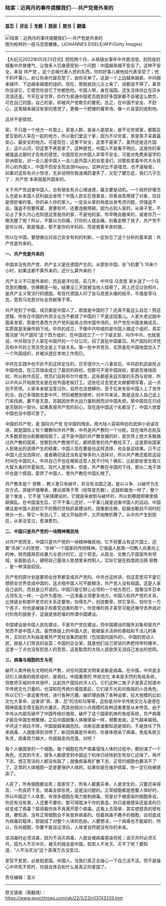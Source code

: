### 陆客：近两月的事件提醒我们──共产党是外来的

---

#### [首页](../../../..?n13743326) &nbsp;|&nbsp; [评论](../../../../../epoch-comment?n13743326) &nbsp;|&nbsp; [专题](../../../../../epoch-special?n13743326) &nbsp;|&nbsp; [禁闻](../../../../../epoch-news?n13743326) &nbsp;|&nbsp; [禁书](../../../../../books?n13743326) &nbsp;|&nbsp; [翻墙](https://github.com/gfw-breaker/nogfw/blob/master/README.md?n13743326)


<div><img alt="陆客：近两月的事件提醒我们──共产党是外来的" class="attachment-djy_600_400 size-djy_600_400 wp-post-image" src="https://i.epochtimes.com/assets/uploads/2022/05/id13743410-GettyImages-107152470-.jpeg"/>
<div class="caption">
 图为柏林的一座马克思雕像。(JOHANNES EISELE/AFP/Getty Images)
</div></div><hr/><div class="post_content" id="artbody" itemprop="articleBody">
 <!-- article content begin -->
 <p>
  【大纪元2022年05月23日讯】短短两个月，从铁链女事件中共耍流氓，到防疫封城看中共冒傻气，让很多人切身感受到一个问题：中国越来越不安全了。这种不安全，来自
  <ok href="https://www.epochtimes.com/gb/tag/%E5%85%B1%E4%BA%A7%E5%85%9A.html">
   共产党
  </ok>
  。这个总喊代表人民的东西，你的好事儿被他给代表享受了；他干的坏事儿，却让你来代替忍受了，由你买单了。这是一个上边越来越疯、中间越来越坏、下边越来越傻的组织。现在，那股疯劲儿又上来了，说都说不得了，甚至你没说它，它感觉你说它了你都危险。中国人啊，身在祖国，这生活体验比在异乡流浪还差。今天在全世界，你作为普通中国老百姓到好多国家都不会被这么欺负，可在自己的国，自己的家，却被共产党欺负的要死。总之，在中国不安全、不舒心，这里越来越没有家的感觉了，更像一个肥猪的屠宰场，像一片韭菜的收割地。
 </p>
 <p>
  这并不是错觉。
 </p>
 <p>
  家，不只是一个地方一片国土，家是人群，是亲人是朋友，是不论穷或富，都能互爱互助的人呆在一起的地方，所以我们爱这个家，因为不论穷富，家是孩子呆着最安心、最安全的地方。可是现在，这里不安全，这里不是家了。虽然还是这片国土、这片山河，但这里不再是家了。这种感觉，中国人不是看不明白，这是你的家被强盗占据时才会有的感觉。中国现在对中国人非常不安全，可是对免费来留学的非洲朋友，对一会儿是中国人一会儿是外国人的谷爱凌们，对那些拿着中共大头钱开心的外国人，中国不但安全而且很Happy。这种对比不是错觉，也不是秘密，如果对这些有点小惊讶，无非说明你我迷魂药灌多了，又犯了健忘症，我们几乎忘了：
  <ok href="https://www.epochtimes.com/gb/tag/%E5%85%B1%E4%BA%A7%E5%85%9A.html">
   共产党
  </ok>
  本来就是外国来的。
 </p>
 <p>
  关于共产党迫害中国人，总有朋友有点心理迷惑，最主要是动机。一个政府好像怎么也是从本国人民利益出发吧？中国人民实在很善良，但善良若用错了对象，往往是很悲催的事。你的亲人你的家人，一定会从家的角度出发考虑问题，但强盗不会。强盗不但要挥霍，更要败坏，还要连搬带砸。因为占别人家的，从骨子里，不论占了多久内心也知道这里是你的家，不是他的家。你早晚会醒来的，或者你万一哪天醒了呢？所以，不要以为你痛，打你的人就会痛。别看走眼了孩子，共产党不是你父母，那是强盗，那不是你的羊妈妈，而是披着羊皮的狼。
 </p>
 <p>
  所以在中国，要想做出对自己安全有利的判断，一定别忘了这个分析的基本面：共产党是外来的。
 </p>
 <p>
  <strong>
   一、共产党是外来的
  </strong>
 </p>
 <p>
  中国本没有共产党，共产主义是在德国产生的。从那到中国，坐飞机要飞 10来个小时，如果这都不算外来的，还什么算外来的？
 </p>
 <p>
  共产主义不只是外来的，而且是洋垃圾。前几年，中共往
  <ok href="https://www.epochtimes.com/gb/tag/%E9%A9%AC%E5%85%8B%E6%80%9D.html">
   马克思
  </ok>
  家乡送了一个马克思的雕像，仿佛朝圣一般，结果没三天就被当地人给砸了。网上还见过张照片，是共产主义曾流行的德国，有现代德国人印了张马克思头像的纸币，币值是零马克，意思马克思对社会贡献等于零。
 </p>
 <p>
  共产党到了中国，成员都是中国人了，那就是中国的了？还真不能这么自恋！照这逻辑，所有在中国的外资企业岂不都成了中国的？不是这回事儿。人家大老远跑中国来发家，那是代表西方共产党利益来占领中国市场的。共产党在中国发展成员，实质就是发展传销下线。中共的成立，不像中共吹嘘的是中国人搞这个组织，真实情况是“共产国际”这个西方组织，在中国成立了一个下级支部，叫作中共。也就是说，中共相当于人家在中国开的一个分公司，招了首批中国雇员。共产国际的洋党员和中共的土党员完全是上下级关系。第一批中共党员，实质是在中国地盘加入了一个外国组织，并被派遣在本地工作而已。
 </p>
 <p>
  中共在实践中也不折不扣这样定位的。日军侵华九一八事变后，中共趁机武装抢占中国地盘，在江苏瑞金成立了最初的政权，但那可不是中国政权，那是苏维埃政权，所以称作苏区，党员们自称布尔什维克，这些都是来自苏联的东西与安排，所以中共从开始就完全是在给外国老板打工。这些在过去党史文献都明写着，这一点也不奇怪，人家本来就没爱过你，自然也没想瞒你。至于后来有些中国人上了宣传的当，自己多情跑去爱中共，然后被整到很惨，对中共来说，那是这些人自己送上门来找虐。要不是天意，苏联因世界大战力量削弱而对中国失控，那中国现在已经是苏联的一部分。如果真按共产党的初心，现在连中国这个名都没了，中国人想爱中国也没中国可爱了。
 </p>
 <p>
  中国的共产党，是
  <ok href="https://www.epochtimes.com/gb/tag/%E5%9B%BD%E9%99%85%E5%85%B1%E4%BA%A7%E5%85%9A.html">
   国际共产党
  </ok>
  在中国的残余。用大陆人容易明白的武侠小说语言讲，就是国际上有个魔教叫作共产教，中共是共产教的一个分舵，现在海外总舵及大多数其他分舵都被捣毁了。这不是中国的共产教发展的好，是世界上绝大多数搞过共产教的国家，觉察到共产教很坏后，都把那里的共产教给灭了。这是那些国家人民做出的选择产生的结果，中国人现在要是也这样选择，也会是这结果。只不过中国人还没选择对，或者确切说还没有足够多的人选择对，所以共产教还能趁这段时间在中国坑人。中共自己不也在嘲笑这茬人民不行吗？确实，比起那些舍生取义大智大勇的华夏祖先，现代人差很多。但是，共产教在中国的下线，那伙二鬼子很坏也是个原因，耍弄了中国人，使共产教在中国扎根了。
 </p>
 <p>
  共产教本是个
  <ok href="https://www.epochtimes.com/gb/tag/%E9%82%AA%E6%95%99.html">
   邪教
  </ok>
  ，教义里只有破坏，并没有治国之道，是以斗争、以破坏为生存方式。其破坏值曝表，建设值等于零（经常是负数），这就和蝗虫一样了，整个是个害虫 。它不是飞来搞建设的，它就是来收割与破坏的，所以到哪就把哪里搞砸搞乱。在中国滋生后，它不干事儿还好，一干事儿就是迫害中国人的运动。中国建设是中国人民趁它不折腾的空档抓紧建设的，就像那庄稼，趁蝗虫歇劲不闹时赶快长一长，等它一有劲儿了，就又开始败坏，又开始瞎折腾了。从中共产生到现在，从来没变过，愈演愈烈。
 </p>
 <p>
  <strong>
   二、中国只是共产党的一块精神殖民地
  </strong>
 </p>
 <p>
  对共产党而言，中国只是共产党的一块精神殖民地。它不但要占有这片国土，还要“杀掉”人的思想，“杀掉”一个国家的传统精神。它强逼人脱离一切教人向善向上的神，转而膜拜崇尚暴力与诡计的它，这个邪祟。从政治、文教几乎国家所有领域，全面胁迫人，硬把自己塞进人思想里来控制人。实际它是在假借政治搞
  <ok href="https://www.epochtimes.com/gb/tag/%E9%82%AA%E6%95%99.html">
   邪教
  </ok>
  ，是一种深层奴役。
 </p>
 <p>
  共产党的原计划是要把全世界都变成共产党的。中共也这样讲，但这意思可不是它想把全世界变成中国的，这点咱中国人可不能糊涂，共产党人没有祖国，这是人家自己说的，而且是公开说的。中国只是它野心占领的一个地方而已，就像当年日本占领东北一样，一边作为基地，一边准备占领更多地方。中国人和共产党的关系，比铁链女和那坏老农的关系还要惨。你得生产，创造繁荣，供它享乐，但你生一万个孩子，你也是被链子拴着受迫害的那个，你苦难的孩子甚至可能还被夺去养成对付你用的狼崽子，这就是很悲催的所谓中国建设。
 </p>
 <p>
  中国建设是中国人民在建设，不是共产党在建设，但中国建设的服务对象却是共产党而不是中国人民。虽然铁链上的中国人民，能被留点活命的基础和干活儿的条件，实际巨大利益是被共产党蛀虫集团收割（包括国内国外的）。中国的劳动人民，就是人们常说的韭菜；中国的企业家，就是他们自己常说的养肥待宰的猪羊。这里一丁点也没有贬低人的意思，这是勤苦的大陆人民欲哭无泪自己发出的悲鸣。
 </p>
 <p>
  <strong>
   三、病毒与细胞的生与死
  </strong>
 </p>
 <p>
  破坏人类传统与文明的共产教，对任何国家文明来说都是病毒。在中国，中共是主动引入病毒的病变组织，是病灶。中国重德的
  <ok href="https://www.epochtimes.com/gb/tag/%E4%BC%A0%E7%BB%9F%E6%96%87%E5%8C%96.html">
   传统文化
  </ok>
  本来是天然的免疫系统，但欺师灭祖的中共很坏，比起共产国际的洋人们，它们这种二鬼子才是真正知道中华传统文化力量的，也深知在传统价值观面前，它们是不光彩的叛祖的小丑角色。所以它们一直迫害传统，进行各种污蔑，编织理由搞了各种迫害，较大规模的比如文化大革命、迫害讲“真、善、忍”的法轮功等等，这些是对中华传统文化与道德在精神层面无情无耻的大屠杀，而其他相对小点规模的各种迫害更是从未停息。由于中共从内部先破坏了中国传统价值观，破坏了这个国家机体的免疫系统，共产病毒才能在中国生根繁殖，之后中国就像人体被感染一样，频繁发病，正气越来越弱。中共这个病灶不除，中国就越来越危险。讳疾忌医谁都知道是错的，不是放任了外来病毒，人就能得到消停了，新冠病毒是外来的，你身体感染了病毒，免疫系统又失灵，病毒势力越大，你就越走向完蛋，对吧？
 </p>
 <p>
  每个人像国家的一个细胞，每个细胞在共产病毒侵蚀人体的过程中，都扮演了一个角色。尤其到今天，很多人都感受到中国这个机体已经快到生死存亡边缘了。再坏下去，想正常活的人都没有路了；就像病毒再扩散下去，正常的细胞也要活不了了。正常的人体细胞一定是要保护人体的，如果你是在维护病毒，你一定已经被感染了。
 </p>
 <p>
  人死了，所有细胞都会死；国家完了，所有人都要买单。人是求生的，只要还来得及，一剂良药下去，病毒全部杀死，这是没问题的。正常细胞都是想要人体好的，所以中国这个人体里，有很多细胞在竭力抵制病毒。但是对于被感染的细胞来说，你还有没有救，人还要不要你，那可得取决于你的表态。你只是被感染还是真的已经变成了病毒？那得看你肯不肯离开那个病毒。这看上去简单，其实想想真的很有效，要知道，没有正常细胞会不肯放弃病毒的。抱着病毒不撒手的细胞，会彻底成为病毒的载体，那就成了对整个人体的危胁。人要想活，一个病毒也不能留的，所以，任何细胞，你要不能自证清白，人体里自然就没有你的未来。
 </p>
 <p>
  该消毒时必须消毒，因为不消灭病毒，人就会被病毒感染而死；该灭共时必须灭共，因为人不灭中共，被灭的就会是中国。假若人不肯灭、灭不了呢？要知道，“人不治天治”这个真理万古没变过。
 </p>
 <p>
  爱官不爱民，必是假爱国。中国人，当我们真正去操心一下自己活不活，而不是操心中共死不死时，你就会体会到什么是真正的爱国了。
 </p>
 <p>
  责任编辑：高义
 </p>
 <!-- article content end -->
 <div id="below_article_ad">
 </div>
</div>


---

原文链接（需翻墙）：https://www.epochtimes.com/gb/22/5/23/n13743326.htm